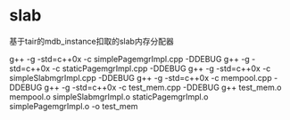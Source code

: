 # slab
基于tair的mdb_instance扣取的slab内存分配器



g++ -g -std=c++0x -c  simplePagemgrImpl.cpp -DDEBUG
g++ -g -std=c++0x -c  staticPagemgrImpl.cpp -DDEBUG
g++ -g -std=c++0x -c  simpleSlabmgrImpl.cpp -DDEBUG
g++ -g -std=c++0x -c  mempool.cpp	      -DDEBUG
g++ -g -std=c++0x -c  test_mem.cpp       -DDEBUG
g++ test_mem.o mempool.o simpleSlabmgrImpl.o staticPagemgrImpl.o simplePagemgrImpl.o -o test_mem
